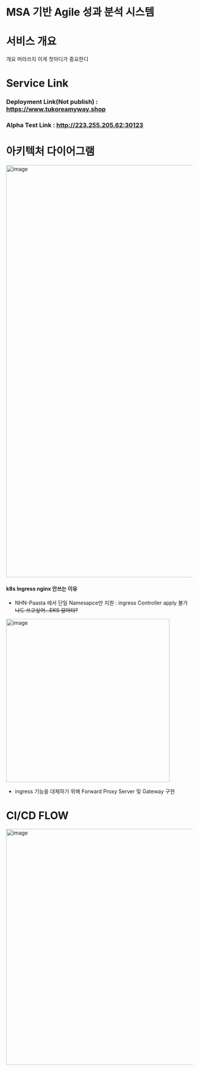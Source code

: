 # MSA 기반 Agile 성과 분석 시스템 

# 서비스 개요
개요 머라쓰지 이게 첫마디가 중요한디

# Service Link
### Deployment Link(Not publish) : https://www.tukoreamyway.shop

### Alpha Test Link : http://223.255.205.62:30123


# 아키텍처 다이어그램
<img width="1113" alt="image" src="https://user-images.githubusercontent.com/55674648/209564860-d1cacb42-1f3d-4606-bddd-0cf55ea45f7f.png">

#### k8s Ingress nginx 안쓰는 이유
- NHN-Paasta 에서 단일 Namesapce만 지원 : ingress Controller apply 불가 ~~나도 쓰고싶어...EKS 갈아타?~~
<img width="441" alt="image" src="https://user-images.githubusercontent.com/55674648/209565047-4c4e3406-6308-4565-8235-cdcf4449925d.png">

- ingress 기능을 대체하기 위해 Forward Proxy Server 및 Gateway 구현
# CI/CD FLOW
<img width="637" alt="image" src="https://user-images.githubusercontent.com/55674648/209564873-00f677c5-6c14-4f4a-bb88-5b4458f65043.png">

